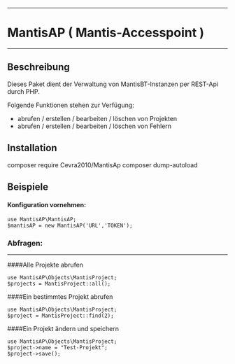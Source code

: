 *** 
# MantisAP ( Mantis-Accesspoint )
***

## **Beschreibung**

Dieses Paket dient der Verwaltung von MantisBT-Instanzen per REST-Api durch PHP.

Folgende Funktionen stehen zur Verfügung:
- abrufen / erstellen / bearbeiten / löschen von Projekten
- abrufen / erstellen / bearbeiten / löschen von Fehlern


## **Installation**

composer require Cevra2010/MantisAp
composer dump-autoload

## **Beispiele**

#### Konfiguration vornehmen:

```
use MantisAP\MantisAP;
$mantisAP = new MantisAP('URL','TOKEN');
```


### Abfragen:

---

####Alle Projekte abrufen

```
use MantisAP\Objects\MantisProject;
$projects = MantisProject::all();
```


####Ein bestimmtes Projekt abrufen

```
use MantisAP\Objects\MantisProject;
$project = MantisProject::find(2);
```

####Ein Projekt ändern und speichern
```
use MantisAP\Objects\MantisProject;
$project->name = "Test-Projekt";
$project->save();
```
